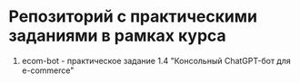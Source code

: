 # Репозиторий с практическими заданиями в рамках курса


1. ecom-bot - практическое задание 1.4 "Консольный ChatGPT-бот для e-commerce"
